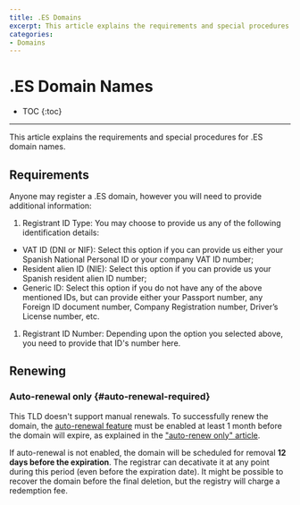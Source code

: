 ```yaml
---
title: .ES Domains
excerpt: This article explains the requirements and special procedures for .ES domain names.
categories:
- Domains
---
```


# .ES Domain Names

* TOC
{:toc}

---

This article explains the requirements and special procedures for .ES domain names.


## Requirements

Anyone may register a .ES domain, however you will need to provide additional information:

1. Registrant ID Type: You may choose to provide us any of the following identification details:
  - VAT ID (DNI or NIF): Select this option if you can provide us either your Spanish National Personal ID or your company VAT ID number;
  - Resident alien ID (NIE): Select this option if you can provide us your Spanish resident alien ID number;
  - Generic ID: Select this option if you do not have any of the above mentioned IDs, but can provide either your Passport number, any Foreign ID document number, Company Registration number, Driver’s License number, etc.
1. Registrant ID Number: Depending upon the option you selected above, you need to provide that ID's number here.


## Renewing

### Auto-renewal only {#auto-renewal-required}

This TLD doesn't support manual renewals. To successfully renew the domain, the [auto-renewal feature](/articles/domain-auto-renewal) must be enabled at least 1 month before the domain will expire, as explained in the ["auto-renew only" article](/articles/auto-renew-only-domains).

If auto-renewal is not enabled, the domain will be scheduled for removal **12 days before the expiration**. The registrar can decativate it at any point during this period (even before the expiration date). It might be possible to recover the domain before the final deletion, but the registry will charge a redemption fee.
